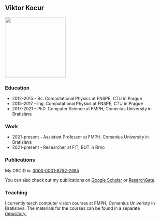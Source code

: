 ## Viktor Kocur

<img src="https://avatars.githubusercontent.com/u/18339124?s=400&u=e8f50076b20ac593b99ab6d6ceccd16951087f9d&v=4" width="200" />

### Education

- 2012-2015 - Bc. Computational Physics at FNSPE, CTU in Prague
- 2015-2017 - Ing. Computational Physics at FNSPE, CTU in Prague
- 2017-2021 - PhD. Computer Science at FMPH, Comenius University in Bratislava

### Work

- 2021-present - Assistant Professor at FMPH, Comenius University in Bratislava
- 2021-present - Researcher at FIT, BUT in Brno

### Publications

My ORCID is: [0000-0001-8752-2685](https://orcid.org/0000-0001-8752-2685)

You can also check out my publications on [Google Scholar](https://scholar.google.com/citations?user=9vesUuQAAAAJ&hl=en) or [ResarchGate](https://www.researchgate.net/profile/Viktor-Kocur).

### Teaching

I currently teach computer vision courses at FMPH, Comenius Univeristy in Bratislava. The materials for the courses can be found in a separate [repository.](https://github.com/kocurvik/edu)
